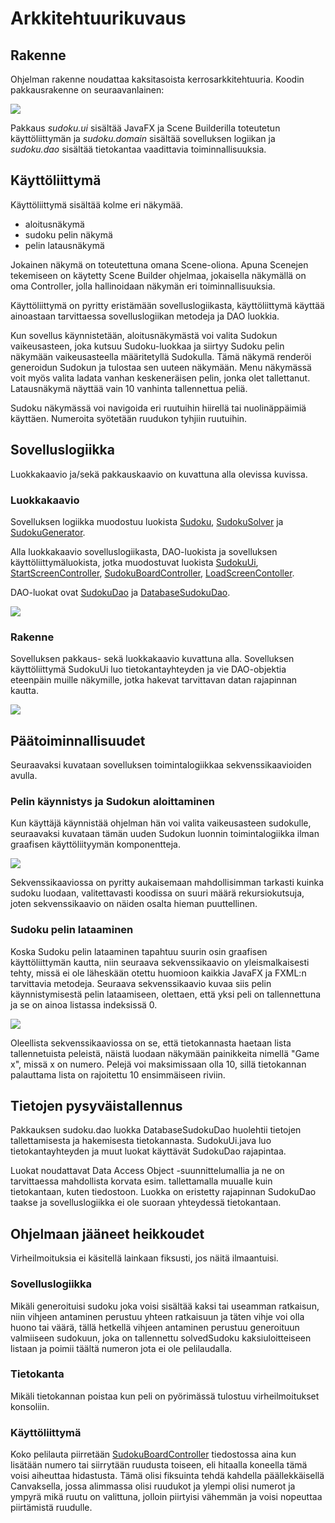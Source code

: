 # Arkkitehtuurikuvaus

## Rakenne

Ohjelman rakenne noudattaa kaksitasoista kerrosarkkitehtuuria. Koodin pakkausrakenne on seuraavanlainen:


<img src="https://github.com/sebazai/ot-harjoitustyo/blob/master/documentation/kuvat/pakkauskaavio.png">


Pakkaus _sudoku.ui_ sisältää JavaFX ja Scene Builderilla toteutetun käyttöliittymän ja _sudoku.domain_ sisältää sovelluksen logiikan ja _sudoku.dao_ sisältää tietokantaa vaadittavia toiminnallisuuksia.

## Käyttöliittymä

Käyttöliittymä sisältää kolme eri näkymää.

* aloitusnäkymä
* sudoku pelin näkymä
* pelin latausnäkymä

Jokainen näkymä on toteutettuna omana Scene-oliona. Apuna Scenejen tekemiseen on käytetty Scene Builder ohjelmaa, jokaisella näkymällä on oma Controller, jolla hallinoidaan näkymän eri toiminnallisuuksia.

Käyttöliittymä on pyritty eristämään sovelluslogiikasta, käyttöliittymä käyttää ainoastaan tarvittaessa sovelluslogiikan metodeja ja DAO luokkia.

Kun sovellus käynnistetään, aloitusnäkymästä voi valita Sudokun vaikeusasteen, joka kutsuu Sudoku-luokkaa ja siirtyy Sudoku pelin näkymään vaikeusasteella määritetyllä Sudokulla. Tämä näkymä renderöi generoidun Sudokun ja tulostaa sen uuteen näkymään. Menu näkymässä voit myös valita ladata vanhan keskeneräisen pelin, jonka olet tallettanut. Latausnäkymä näyttää vain 10 vanhinta tallennettua peliä.

Sudoku näkymässä voi navigoida eri ruutuihin hiirellä tai nuolinäppäimiä käyttäen. Numeroita syötetään ruudukon tyhjiin ruutuihin.

## Sovelluslogiikka

Luokkakaavio ja/sekä pakkauskaavio on kuvattuna alla olevissa kuvissa.

### Luokkakaavio

Sovelluksen logiikka muodostuu luokista [Sudoku](https://github.com/sebazai/ot-harjoitustyo/blob/master/sudoku/src/main/java/sudoku/domain/Sudoku.java), [SudokuSolver](https://github.com/sebazai/ot-harjoitustyo/blob/master/sudoku/src/main/java/sudoku/domain/SudokuSolver.java) ja [SudokuGenerator](https://github.com/sebazai/ot-harjoitustyo/blob/master/sudoku/src/main/java/sudoku/domain/SudokuGenerator.java). 

Alla luokkakaavio sovelluslogiikasta, DAO-luokista ja sovelluksen käyttöliittymäluokista, jotka muodostuvat luokista [SudokuUi](https://github.com/sebazai/ot-harjoitustyo/blob/master/sudoku/src/main/java/sudoku/ui/SudokuUi.java), [StartScreenController](https://github.com/sebazai/ot-harjoitustyo/blob/master/sudoku/src/main/java/sudoku/ui/StartScreenController.java), [SudokuBoardController](https://github.com/sebazai/ot-harjoitustyo/blob/master/sudoku/src/main/java/sudoku/ui/SudokuBoardController.java), [LoadScreenContoller](https://github.com/sebazai/ot-harjoitustyo/blob/master/sudoku/src/main/java/sudoku/ui/LoadScreenController.java). 

DAO-luokat ovat [SudokuDao](https://github.com/sebazai/ot-harjoitustyo/blob/master/sudoku/src/main/java/sudoku/dao/SudokuDao.java) ja [DatabaseSudokuDao](https://github.com/sebazai/ot-harjoitustyo/blob/master/sudoku/src/main/java/sudoku/dao/DatabaseSudokuDao.java).

<img src="https://github.com/sebazai/ot-harjoitustyo/blob/master/documentation/kuvat/luokkakaavio.png">

### Rakenne

Sovelluksen pakkaus- sekä luokkakaavio kuvattuna alla. Sovelluksen käyttöliittymä SudokuUi luo tietokantayhteyden ja vie DAO-objektia eteenpäin muille näkymille, jotka hakevat tarvittavan datan rajapinnan kautta.

<img src="https://github.com/sebazai/ot-harjoitustyo/blob/master/documentation/kuvat/pakkausluokka.png">


## Päätoiminnallisuudet

Seuraavaksi kuvataan sovelluksen toimintalogiikkaa sekvenssikaavioiden avulla.

### Pelin käynnistys ja Sudokun aloittaminen

Kun käyttäjä käynnistää ohjelman hän voi valita vaikeusasteen sudokulle, seuraavaksi kuvataan tämän uuden Sudokun luonnin toimintalogiikka ilman graafisen käyttöliityymän komponentteja.

<img src="https://github.com/sebazai/ot-harjoitustyo/blob/master/documentation/kuvat/generatingEasySudokuVersion2.png">

Sekvenssikaaviossa on pyritty aukaisemaan mahdollisimman tarkasti kuinka sudoku luodaan, valitettavasti koodissa on suuri määrä rekursiokutsuja, joten sekvenssikaavio on näiden osalta hieman puuttellinen.

### Sudoku pelin lataaminen

Koska Sudoku pelin lataaminen tapahtuu suurin osin graafisen käyttöliittymän kautta, niin seuraava sekvenssikaavio on yleismalkaisesti tehty, missä ei ole läheskään otettu huomioon kaikkia JavaFX ja FXML:n tarvittavia metodeja. Seuraava sekvenssikaavio kuvaa siis pelin käynnistymisestä pelin lataamiseen, olettaen, että yksi peli on tallennettuna ja se on ainoa listassa indeksissä 0. 

<img src="https://github.com/sebazai/ot-harjoitustyo/blob/master/documentation/kuvat/loadgamesequence.png">

Oleellista sekvenssikaaviossa on se, että tietokannasta haetaan lista tallennetuista peleistä, näistä luodaan näkymään painikkeita nimellä "Game x", missä x on numero. Pelejä voi maksimissaan olla 10, sillä tietokannan palauttama lista on rajoitettu 10 ensimmäiseen riviin.

## Tietojen pysyväistallennus

Pakkauksen sudoku.dao luokka DatabaseSudokuDao huolehtii tietojen tallettamisesta ja hakemisesta tietokannasta. SudokuUi.java luo tietokantayhteyden ja muut luokat käyttävät SudokuDao rajapintaa.

Luokat noudattavat Data Access Object -suunnittelumallia ja ne on tarvittaessa mahdollista korvata esim. tallettamalla muualle kuin tietokantaan, kuten tiedostoon. Luokka on eristetty rajapinnan SudokuDao taakse ja sovelluslogiikka ei ole suoraan yhteydessä tietokantaan.


## Ohjelmaan jääneet heikkoudet

Virheilmoituksia ei käsitellä lainkaan fiksusti, jos näitä ilmaantuisi.

### Sovelluslogiikka

Mikäli generoituisi sudoku joka voisi sisältää kaksi tai useamman ratkaisun, niin vihjeen antaminen perustuu yhteen ratkaisuun ja täten vihje voi olla huono tai väärä, tällä hetkellä vihjeen antaminen perustuu generoituun valmiiseen sudokuun, joka on tallennettu solvedSudoku kaksiuloitteiseen listaan ja poimii täältä numeron jota ei ole pelilaudalla. 

### Tietokanta

Mikäli tietokannan poistaa kun peli on pyörimässä tulostuu virheilmoitukset konsoliin. 

### Käyttöliittymä

Koko pelilauta piirretään [SudokuBoardController](https://github.com/sebazai/ot-harjoitustyo/blob/master/sudoku/src/main/java/sudoku/ui/SudokuBoardController.java) tiedostossa aina kun lisätään numero tai siirrytään ruudusta toiseen, eli hitaalla koneella tämä voisi aiheuttaa hidastusta. Tämä olisi fiksuinta tehdä kahdella päällekkäisellä Canvaksella, jossa alimmassa olisi ruudukot ja ylempi olisi numerot ja ympyrä mikä ruutu on valittuna, jolloin piirtyisi vähemmän ja voisi nopeuttaa piirtämistä ruudulle.
